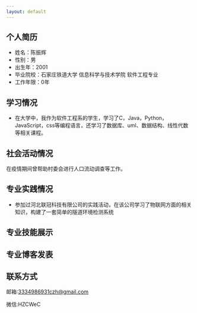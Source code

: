```yaml
---
layout: default
---
```





## 个人简历

- 姓名：陈振辉
- 性别：男
- 出生年：2001
- 毕业院校：石家庄铁道大学 信息科学与技术学院 软件工程专业
- 工作年限：0年

## 学习情况

- 在大学中，我作为软件工程系的学生，学习了C，Java，Python，JavaScript，css等编程语言，还学习了数据库、uml、数据结构、线性代数等相关课程。

## 社会活动情况

在疫情期间曾帮助村委会进行人口流动调查等工作。

## 专业实践情况

- 参加过河北联冠科技有限公司的实践活动，在该公司学习了物联网方面的相关知识，构建了一套简单的隧道环境检测系统


## 专业技能展示



## 专业博客发表



## 联系方式

邮箱:3334986931czh@gmail.com

微信:HZCWeC

